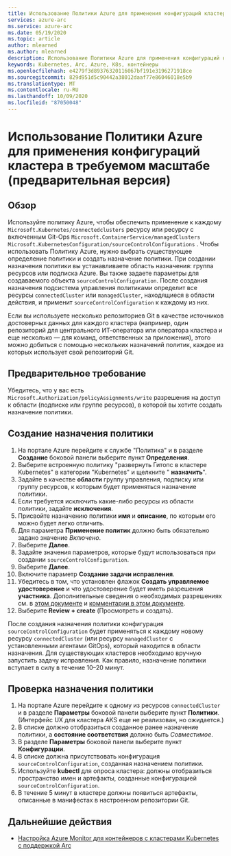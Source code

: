 ```yaml
---
title: Использование Политики Azure для применения конфигураций кластера в требуемом масштабе (предварительная версия)
services: azure-arc
ms.service: azure-arc
ms.date: 05/19/2020
ms.topic: article
author: mlearned
ms.author: mlearned
description: Использование Политики Azure для применения конфигураций кластера в требуемом масштабе
keywords: Kubernetes, Arc, Azure, K8s, контейнеры
ms.openlocfilehash: e4279f3d89376320116067bf191e3196271918ce
ms.sourcegitcommit: 829d951d5c90442a38012daaf77e86046018e5b9
ms.translationtype: MT
ms.contentlocale: ru-RU
ms.lasthandoff: 10/09/2020
ms.locfileid: "87050048"
---
```

# <a name="use-azure-policy-to-apply-cluster-configurations-at-scale-preview"></a>Использование Политики Azure для применения конфигураций кластера в требуемом масштабе (предварительная версия)

## <a name="overview"></a>Обзор

Используйте политику Azure, чтобы обеспечить применение к каждому `Microsoft.Kubernetes/connectedclusters` ресурсу или ресурсу с включенным Git-Ops `Microsoft.ContainerService/managedClusters` `Microsoft.KubernetesConfiguration/sourceControlConfigurations` . Чтобы использовать Политику Azure, нужно выбрать существующее определение политики и создать назначение политики. При создании назначения политики вы устанавливаете область назначения: группа ресурсов или подписка Azure. Вы также задаете параметры для создаваемого объекта `sourceControlConfiguration`. После создания назначения подсистема управления политиками определит все ресурсы `connectedCluster` или `managedCluster`, находящиеся в области действия, и применит `sourceControlConfiguration` к каждому из них.

Если вы используете несколько репозиториев Git в качестве источников достоверных данных для каждого кластера (например, один репозиторий для центрального ИТ-оператора или оператора кластера и еще несколько — для команд, ответственных за приложения), этого можно добиться с помощью нескольких назначений политик, каждое из которых использует свой репозиторий Git.

## <a name="prerequisite"></a>Предварительное требование

Убедитесь, что у вас есть `Microsoft.Authorization/policyAssignments/write` разрешения на доступ к области (подписке или группе ресурсов), в которой вы хотите создать назначение политики.

## <a name="create-a-policy-assignment"></a>Создание назначения политики

1. На портале Azure перейдите к службе "Политика" и в разделе **Создание** боковой панели выберите пункт **Определения**.
2. Выберите встроенную политику "развернуть Гитопс в кластере Kubernetes" в категории "Kubernetes" и щелкните " **назначить**".
3. Задайте в качестве **области** группу управления, подписку или группу ресурсов, к которым будет применяться назначение политики.
4. Если требуется исключить какие-либо ресурсы из области политики, задайте **исключения**.
5. Присвойте назначению политики **имя** и **описание**, по которым его можно будет легко отличить.
6. Для параметра **Применение политик** должно быть обязательно задано значение *Включено*.
7. Выберите **Далее**.
8. Задайте значения параметров, которые будут использоваться при создании `sourceControlConfiguration`.
9. Выберите **Далее**.
10. Включите параметр **Создание задачи исправления**.
11. Убедитесь в том, что установлен флажок **Создать управляемое удостоверение** и что удостоверение будет иметь разрешения **участника**. Дополнительные сведения о необходимых разрешениях см. в [этом документе](../../governance/policy/assign-policy-portal.md) и [комментарии в этом документе](../../governance/policy/how-to/remediate-resources.md).
12. Выберите **Review + create** (Просмотреть и создать).

После создания назначения политики конфигурация `sourceControlConfiguration` будет применяться к каждому новому ресурсу `connectedCluster` (или ресурсу `managedCluster` с установленными агентами GitOps), который находится в области назначения. Для существующих кластеров необходимо вручную запустить задачу исправления. Как правило, назначение политики вступает в силу в течение 10–20 минут.

## <a name="verify-a-policy-assignment"></a>Проверка назначения политики

1. На портале Azure перейдите к одному из ресурсов `connectedCluster` и в разделе **Параметры** боковой панели выберите пункт **Политики**. (Интерфейс UX для кластера AKS еще не реализован, но ожидается.)
2. В списке должно отобразиться созданное ранее назначение политики, а **состояние соответствия** должно быть *Совместимое*.
3. В разделе **Параметры** боковой панели выберите пункт **Конфигурации**.
4. В списке должна присутствовать конфигурация `sourceControlConfiguration`, созданная назначением политики.
5. Используйте **kubectl** для опроса кластера: должны отобразиться пространство имен и артефакты, созданные конфигурацией `sourceControlConfiguration`.
6. В течение 5 минут в кластере должны появиться артефакты, описанные в манифестах в настроенном репозитории Git.

## <a name="next-steps"></a>Дальнейшие действия

* [Настройка Azure Monitor для контейнеров с кластерами Kubernetes с поддержкой Arc](../../azure-monitor/insights/container-insights-enable-arc-enabled-clusters.md)
